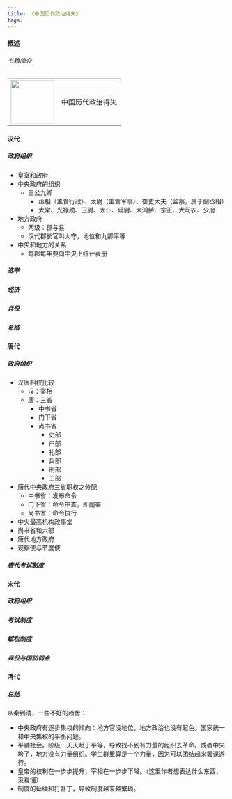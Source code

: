 ```yaml
---
title: 《中国历代政治得失》
tags:
---
```


#### 概述
###### 书籍简介
<table>
    <tr>
        <td><img src="../images/books/" width="100"/></td>
        <td>中国历代政治得失</td>
    </tr>
</table>


#### 汉代
##### 政府组织
+ 皇室和政府
+ 中央政府的组织
  + 三公九卿
    + 丞相（主管行政）、太尉（主管军事）、御史大夫（监察，属于副丞相）
    + 太常、光禄勋、卫尉、太仆、延尉、⼤鸿胪、宗正、⼤司农、少府
+ 地方政府
  + 两级：郡与县
  + 汉代郡⻓官叫太守，地位和九卿平等
+ 中央和地方的关系
  + 每郡每年要向中央上统计表册
##### 选举

##### 经济

##### 兵役

##### 总结


#### 唐代
##### 政府组织
+ 汉唐相权比较
  + 汉：宰相
  + 唐：三省
    + 中书省
    + 门下省
    + 尚书省
      + 吏部
      + 户部
      + 礼部
      + 兵部
      + 刑部
      + ⼯部
+ 唐代中央政府三省职权之分配
  + 中书省：发布命令
  + 门下省：命令审查，即副署
  + 尚书省：命令执行
+ 中央最高机构政事堂
+ 尚书省和六部
+ 唐代地方政府
+ 观察使与节度使
##### 唐代考试制度



#### 宋代

##### 政府组织
##### 考试制度
##### 赋税制度
##### 兵役与国防弱点



#### 清代


##### 总结
从秦到清，一些不好的趋势：
+ 中央政府有逐步集权的倾向：地方官没地位，地方政治也没有起色。国家统一和中央集权的平衡问题。
+ 平铺社会。阶级一天天趋于平等，导致找不到有力量的组织去革命。或者中央垮了，地方没有力量组织。学生群里算是一个力量，因为可以团结起来罢课游行。
+ 皇帝的权利在一步步提升，宰相在一步步下降。（这里作者想表达什么东西，没看懂）
+ 制度的延续和打补丁，导致制度越来越繁琐。